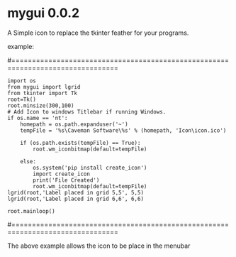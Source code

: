 # mygui 0.0.2
A Simple icon to replace the tkinter feather for your programs.

example:

#================================================================================

    import os
    from mygui import lgrid
    from tkinter import Tk
    root=Tk()
    root.minsize(300,100)
    # Add Icon to windows Titlebar if running Windows.
    if os.name == 'nt':
        homepath = os.path.expanduser('~')
        tempFile = '%s\Caveman Software\%s' % (homepath, 'Icon\icon.ico')

        if (os.path.exists(tempFile) == True):
            root.wm_iconbitmap(default=tempFile)

        else:
            os.system('pip install create_icon')
            import create_icon
            print('File Created')
            root.wm_iconbitmap(default=tempFile)
    lgrid(root,'Label placed in grid 5,5', 5,5)
    lgrid(root,'Label placed in grid 6,6', 6,6)

    root.mainloop()

#================================================================================

The above example allows the icon to be place in the menubar 